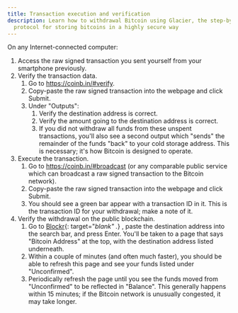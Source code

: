```yaml
---
title: Transaction execution and verification
description: Learn how to withdrawal Bitcoin using Glacier, the step-by-step
  protocol for storing bitcoins in a highly secure way
---
```


On any Internet-connected computer:

1. Access the <span class="warning">raw signed transaction</span> you sent
yourself from your smartphone previously.
2. Verify the transaction data.
    1. Go to https://coinb.in/#verify.
    2. Copy-paste the <span class="warning">raw signed transaction</span> into
    the webpage and click Submit.
    3. Under "Outputs":
        1. Verify the destination address is correct.
        2. Verify the amount going to the destination address is correct.
        3. If you did not withdraw all funds from these unspent transactions,
        you'll also see a second output which "sends" the remainder of the
        funds "back" to your
        <span class="warning">cold storage address</span>. This is necessary;
        it's how Bitcoin is designed to operate.
3. Execute the transaction.
    1. Go to https://coinb.in/#broadcast (or any comparable public service
    which can broadcast a <span class="warning">raw signed transaction</span>
    to the Bitcoin network).
    2. Copy-paste the raw signed transaction into the webpage and click Submit.
    3. You should see a green bar appear with a
    <span class="warning">transaction ID</span> in it. This is the
    <span class="warning">transaction ID</span> for your withdrawal; make a
    note of it.
4. Verify the withdrawal on the public blockchain.
    1. Go to [Blockr](https://www.coinbase.com/){: target="_blank" ._} , paste
    the destination <span class="warning">address</span> into the search bar,
    and press Enter. You'll be taken to a page that says "Bitcoin Address" at
    the top, with the destination address listed underneath.
    2. Within a couple of minutes (and often much faster), you should be able to
    refresh this page and see your funds listed under "Unconfirmed".
    3. Periodically refresh the page until you see the funds moved from
    "Unconfirmed" to be reflected in "Balance". This generally happens within
    15 minutes; if the Bitcoin network is unusually congested, it may take
    longer.
